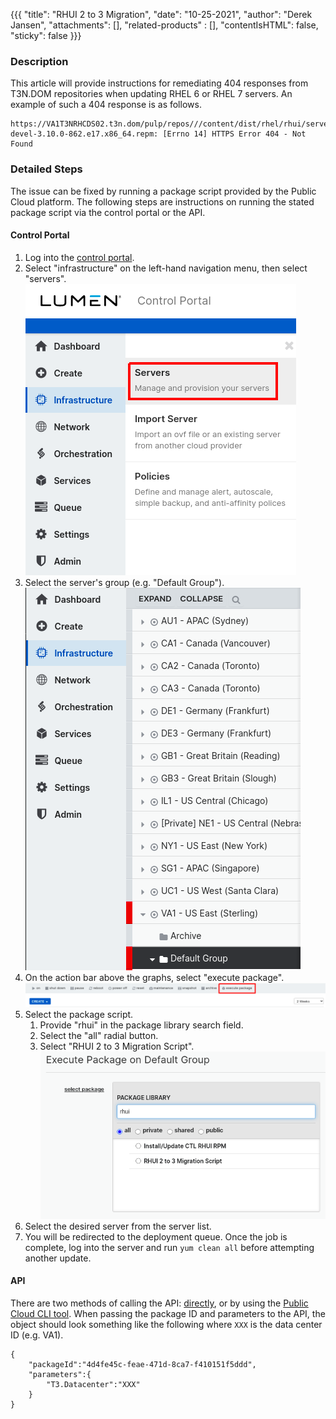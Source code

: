 {{{
  "title": "RHUI 2 to 3 Migration",
  "date": "10-25-2021",
  "author": "Derek Jansen",
  "attachments": [],
  "related-products" : [],
  "contentIsHTML": false,
  "sticky": false
}}}

### Description

This article will provide instructions for remediating 404 responses from T3N.DOM repositories when updating RHEL 6 or RHEL 7 servers. An example of such a 404 response is as follows.

```
https://VA1T3NRHCDS02.t3n.dom/pulp/repos///content/dist/rhel/rhui/server/7/7Server/x87_64/os/Packages/kernetl-devel-3.10.0-862.e17.x86_64.repm: [Errno 14] HTTPS Error 404 - Not Found
```

### Detailed Steps

The issue can be fixed by running a package script provided by the Public Cloud platform. The following steps are instructions on running the stated package script via the control portal or the API.

#### Control Portal

1. Log into the [control portal](https://control.ctl.io).
1. Select "infrastructure" on the left-hand navigation menu, then select "servers".
![Navigating to the Servers List](../images/servers-dashboard-select.png)
1. Select the server's group (e.g. "Default Group").
![Navigating to the Server's Group](../images/server-group-select.png)
1. On the action bar above the graphs, select "execute package".
![Opening the Script Package Execution Page](../images/execute-package-select.png)
1. Select the package script.
    1. Provide "rhui" in the package library search field.
    1. Select the "all" radial button.
    1. Select "RHUI 2 to 3 Migration Script".
    ![Selecting the Script Package](../images/script-package-select.png)
1. Select the desired server from the server list.
1. You will be redirected to the deployment queue. Once the job is complete, log into the server and run `yum clean all` before attempting another update.

#### API

There are two methods of calling the API: [directly](https://www.ctl.io/api-docs/v2/#server-actions-execute-package), or by using the [Public Cloud CLI tool](https://www.ctl.io/knowledge-base/servers/lumen-cloud-guide-to-cli). When passing the package ID and parameters to the API, the object should look something like the following where `XXX` is the data center ID (e.g. VA1).

```
{
    "packageId":"4d4fe45c-feae-471d-8ca7-f410151f5ddd",
    "parameters":{
        "T3.Datacenter":"XXX"
    }
}
```
